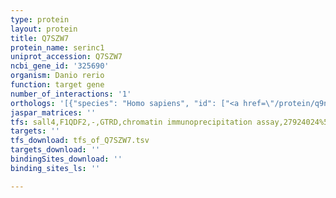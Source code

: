 ```yaml
---
type: protein
layout: protein
title: Q7SZW7
protein_name: serinc1
uniprot_accession: Q7SZW7
ncbi_gene_id: '325690'
organism: Danio rerio
function: target gene
number_of_interactions: '1'
orthologs: '[{"species": "Homo sapiens", "id": ["<a href=\"/protein/q9nrx5\">Q9NRX5</a>"]}, {"species": "Mus musculus", "id": ["<a href=\"/protein/q9qzi8\">Q9QZI8</a>"]}, {"species": "Rattus norvegicus", "id": ["<a href=\"/protein/q7tnk0\">Q7TNK0</a>"]}, {"species": "Drosophila melanogaster", "id": ["Q9VV58"]}, {"species": "Caenorhabditis elegans", "id": ["<a href=\"/protein/q95xv3\">Q95XV3</a>", "<a href=\"/protein/o45719\">O45719</a>"]}, {"species": "Saccharomyces cerevisiae", "id": ["<a href=\"/protein/q12116\">Q12116</a>"]}]'
jaspar_matrices: ''
tfs: sall4,F1QDF2,-,GTRD,chromatin immunoprecipitation assay,27924024%5Buid%5D,No
targets: ''
tfs_download: tfs_of_Q7SZW7.tsv
targets_download: ''
bindingSites_download: ''
binding_sites_ls: ''

---
```

